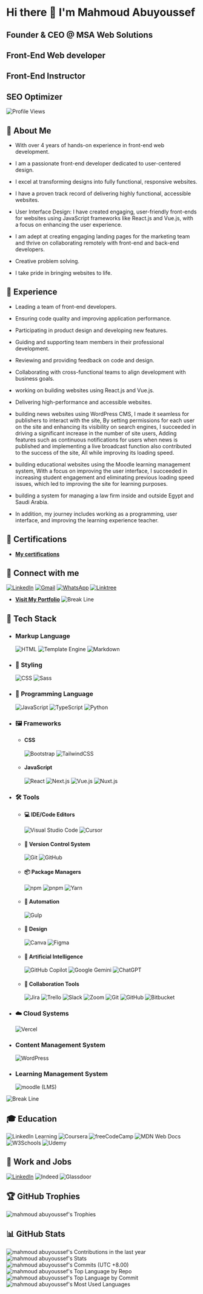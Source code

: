 # Hi there 👋 I'm Mahmoud Abuyoussef
## Founder & CEO @ MSA Web Solutions
## Front-End Web developer
## Front-End Instructor
## SEO Optimizer

![Profile Views](https://komarev.com/ghpvc/?username=mahmoud-abuyoussef&label=Profile%20views&color=0e75b6&style=flat)

## 💫 About Me

- With over 4 years of hands-on experience in front-end web development.

- I am a passionate front-end developer dedicated to user-centered design.

- I excel at transforming designs into fully functional, responsive websites.

- I have a proven track record of delivering highly functional, accessible websites.

- User Interface Design: I have created engaging, user-friendly front-ends for websites using JavaScript frameworks like React.js and Vue.js, with a focus on enhancing the user experience.

- I am adept at creating engaging landing pages for the marketing team and thrive on collaborating remotely with front-end and back-end developers.

- Creative problem solving.

- I take pride in bringing websites to life.

## 💪 Experience

- Leading a team of front-end developers.

- Ensuring code quality and improving application performance.

- Participating in product design and developing new features.

- Guiding and supporting team members in their professional development.

- Reviewing and providing feedback on code and design.

- Collaborating with cross-functional teams to align development with business goals.

- working on building websites using React.js and Vue.js.

- Delivering high-performance and accessible websites.

- building news websites using WordPress CMS, I made it seamless for publishers to interact with the site, By setting permissions for each user on the site and enhancing its visibility on search engines, I succeeded in driving a significant increase in the number of site users, Adding features such as continuous notifications for users when news is published and implementing a live broadcast function also contributed to the success of the site, All while improving its loading speed.

- building educational websites using the Moodle learning management system, With a focus on improving the user interface, I succeeded in increasing student engagement and eliminating previous loading speed issues, which led to improving the site for learning purposes.

- building a system for managing a law firm inside and outside Egypt and Saudi Arabia.

- In addition, my journey includes working as a programming, user interface, and improving the learning experience teacher.

## 📜 Certifications
- **[My certifications](https://github.com/mahmoud-abuyoussef/Certificates "Go to my certification repo")**

## 🤝 Connect with me
[![LinkedIn](https://img.shields.io/badge/Linkedin-%230077B5.svg?logo=linkedin&logoColor=white)](https://www.linkedin.com/in/mahmoudabuyoussef)
[![Gmail](https://img.shields.io/badge/Gmail-D14836?logo=gmail&logoColor=white)](mailto:mahmoudabuyoussef5@gmail.com)
[![WhatsApp](https://img.shields.io/badge/WhatsApp-25D366?logo=whatsapp&logoColor=white)](https://wa.me/+201030755691)
[![Linktree](https://img.shields.io/badge/LinkTree-1de9b6?logo=linktree&logoColor=white)](https://linktr.ee/mahmoudabuyoussef)

- **[Visit My Portfolio](https://mahmoudabuyoussef.vercel.app)**
![Break Line](https://user-images.githubusercontent.com/73097560/115834477-dbab4500-a447-11eb-908a-139a6edaec5c.gif)

## 🧳 Tech Stack

- ### Markup Language
  ![HTML](https://img.shields.io/badge/HTML-%23E34F26.svg?logo=html5&logoColor=white)
  ![Template Engine](https://img.shields.io/badge/-PugJs-05122A?style=flat&logo=Pug)
  ![Markdown](https://img.shields.io/badge/Markdown-%23000000.svg?logo=markdown&logoColor=white)

- ### 🎨 Styling
  ![CSS](https://img.shields.io/badge/CSS-1572B6?logo=css3&logoColor=fff)
  ![Sass](https://img.shields.io/badge/Sass-C69?logo=sass&logoColor=fff)

- ### 🧠 Programming Language
  ![JavaScript](https://img.shields.io/badge/JavaScript-F7DF1E?logo=javascript&logoColor=000)
  ![TypeScript](https://img.shields.io/badge/TypeScript-3178C6?logo=typescript&logoColor=fff)
  ![Python](https://img.shields.io/badge/Python-3776AB?logo=python&logoColor=fff)

- ### 🖼️ Frameworks

  - #### CSS
    ![Bootstrap](https://img.shields.io/badge/Bootstrap-7952B3?logo=bootstrap&logoColor=fff)
    ![TailwindCSS](https://img.shields.io/badge/Tailwind%20CSS-%2338B2AC.svg?logo=tailwind-css&logoColor=white)
    
  - #### JavaScript
    ![React](https://img.shields.io/badge/React-%2320232a.svg?logo=react&logoColor=%2361DAFB)
    ![Next.js](https://img.shields.io/badge/Next.js-black?logo=next.js&logoColor=white)
    ![Vue.js](https://img.shields.io/badge/Vue.js-4FC08D?logo=vuedotjs&logoColor=fff)
    ![Nuxt.js](https://img.shields.io/badge/Nuxt.js-002E3B?logo=nuxtdotjs&logoColor=#00DC82)

- ### 🛠️ Tools

  - #### 💻 IDE/Code Editors
    ![Visual Studio Code](https://custom-icon-badges.demolab.com/badge/Visual%20Studio%20Code-0078d7.svg?logo=vsc&logoColor=white)
    ![Cursor](https://custom-icon-badges.demolab.com/badge/cursor_ide-000000.svg?logo=cursor_ide&logoColor=white)
    
  - #### 🔖 Version Control System
    ![Git](https://img.shields.io/badge/Git-F05032?logo=git&logoColor=fff)
    ![GitHub](https://img.shields.io/badge/GitHub-%23121011.svg?logo=github&logoColor=white)
  
  - #### 📦 Package Managers
    ![npm](https://img.shields.io/badge/npm-CB3837?logo=npm&logoColor=fff)
    ![pnpm](https://img.shields.io/badge/pnpm-F69220?logo=pnpm&logoColor=fff)
    ![Yarn](https://img.shields.io/badge/Yarn-2C8EBB?logo=yarn&logoColor=fff)

  - #### 🤖 Automation
    ![Gulp](https://img.shields.io/badge/GULP-%23CF4647.svg?&logo=GULP&logoColor=white)
    
  - #### 🎨 Design
    ![Canva](https://img.shields.io/badge/Canva-%2300C4CC.svg?&logo=Canva&logoColor=white)
    ![Figma](https://img.shields.io/badge/Figma-F24E1E?logo=figma&logoColor=white)
  
  - #### 🤖 Artificial Intelligence
    ![GitHub Copilot](https://img.shields.io/badge/GitHub%20Copilot-000?logo=githubcopilot&logoColor=fff)
    ![Google Gemini](https://img.shields.io/badge/Google%20Gemini-886FBF?logo=googlegemini&logoColor=fff)
    ![ChatGPT](https://img.shields.io/badge/ChatGPT-74aa9c?logo=openai&logoColor=white)

  - #### 🤝 Collaboration Tools
    ![Jira](https://img.shields.io/badge/Jira-0052CC?logo=jira&logoColor=fff)
    ![Trello](https://img.shields.io/badge/Trello-0052CC?logo=trello&logoColor=fff)
    ![Slack](https://img.shields.io/badge/Slack-4A154B?logo=slack&logoColor=fff)
    ![Zoom](https://img.shields.io/badge/Zoom-2D8CFF?logo=zoom&logoColor=white)
    ![Git](https://img.shields.io/badge/Git-F05032?logo=git&logoColor=fff)
    ![GitHub](https://img.shields.io/badge/GitHub-%23121011.svg?logo=github&logoColor=white)
    ![Bitbucket](https://img.shields.io/badge/Bitbucket-0052CC?logo=bitbucket&logoColor=fff)
  
- ### ☁️ Cloud Systems
  ![Vercel](https://img.shields.io/badge/Vercel-%23000000.svg?logo=vercel&logoColor=white)

- ### Content Management System
  ![WordPress](https://img.shields.io/badge/WordPress-%2321759B.svg?logo=wordpress&logoColor=white)

- ### Learning Management System
  ![moodle (LMS)](https://img.shields.io/badge/Moodle-F24E1E?logo=moodle&logoColor=white)
  
![Break Line](https://user-images.githubusercontent.com/73097560/115834477-dbab4500-a447-11eb-908a-139a6edaec5c.gif)

## 🎓 Education
![LinkedIn Learning](https://img.shields.io/badge/LinkedIn%20Learning-0A66C2?logo=linkedin&logoColor=fff)
![Coursera](https://img.shields.io/badge/Coursera-0056D2?logo=coursera&logoColor=fff)
![freeCodeCamp](https://img.shields.io/badge/freeCodeCamp-0A0A23?logo=freecodecamp&logoColor=fff)
![MDN Web Docs](https://img.shields.io/badge/MDN%20Web%20Docs-000?logo=mdnwebdocs&logoColor=fff)
![W3Schools](https://img.shields.io/badge/W3Schools-04AA6D?logo=w3schools&logoColor=fff)
![Udemy](https://img.shields.io/badge/Udemy-A435F0?logo=udemy&logoColor=fff)

## 💼 Work and Jobs
[![LinkedIn](https://img.shields.io/badge/LinkedIn-0A66C2?logo=linkedin&logoColor=fff)](https://www.linkedin.com/in/mahmoudabuyoussef)
![Indeed](https://img.shields.io/badge/Indeed-003A9B?logo=indeed&logoColor=fff)
![Glassdoor](https://img.shields.io/badge/Glassdoor-0CAA41?logo=glassdoor&logoColor=fff)

## 🏆 GitHub Trophies
![mahmoud abuyoussef's Trophies](https://github-trophies.vercel.app/?username=mahmoud-abuyoussef&theme=radical&no-frame=false&no-bg=false&margin-w=4)

## 📊 GitHub Stats
![mahmoud abuyoussef's Contributions in the last year](http://github-profile-summary-cards.vercel.app/api/cards/profile-details?username=mahmoud-abuyoussef&theme=dark)
![mahmoud abuyoussef's Stats](http://github-profile-summary-cards.vercel.app/api/cards/stats?username=mahmoud-abuyoussef&theme=dark&show_icons=true&hide_border=true&count_private=true)
![mahmoud abuyoussef's Commits (UTC +8.00)](http://github-profile-summary-cards.vercel.app/api/cards/productive-time?username=mahmoud-abuyoussef&theme=dark&utcOffset=8)
![mahmoud abuyoussef's Top Language by Repo](http://github-profile-summary-cards.vercel.app/api/cards/repos-per-language?username=mahmoud-abuyoussef&theme=dark)
![mahmoud abuyoussef's Top Language by Commit](http://github-profile-summary-cards.vercel.app/api/cards/most-commit-language?username=mahmoud-abuyoussef&theme=dark) <br>
![mahmoud abuyoussef's Most Used Languages](https://github-readme-stats.vercel.app/api/top-langs/?username=mahmoud-abuyoussef&theme=dark&show_icons=true&hide_border=true)

